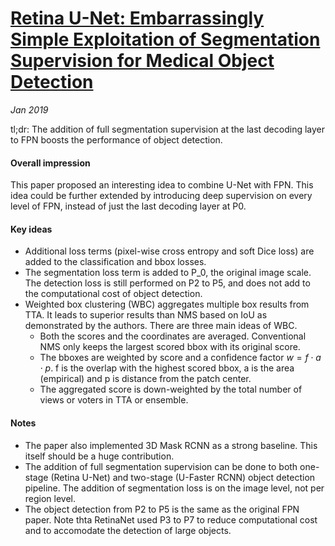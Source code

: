 # [Retina U-Net: Embarrassingly Simple Exploitation of Segmentation Supervision for Medical Object Detection](https://arxiv.org/pdf/1811.08661.pdf)

_Jan 2019_

tl;dr: The addition of full segmentation supervision at the last decoding layer to FPN boosts the performance of object detection.

#### Overall impression
This paper proposed an interesting idea to combine U-Net with FPN. This idea could be further extended by introducing deep supervision on every level of FPN, instead of just the last decoding layer at P0.

#### Key ideas
* Additional loss terms (pixel-wise cross entropy and soft Dice loss) are added to the classification and bbox losses. 
* The segmentation loss term is added to P_0, the original image scale. The detection loss is still performed on P2 to P5, and does not add to the computational cost of object detection. 
* Weighted box clustering (WBC) aggregates multiple box results from TTA. It leads to superior results than NMS based on IoU as demonstrated by the authors. There are three main ideas of WBC.
  - Both the scores and the coordinates are averaged. Conventional NMS only keeps the largest scored bbox with its original score.
  - The bboxes are weighted by score and a confidence factor $w = f \cdot a \cdot p$. f is the overlap with the highest scored bbox, a is the area (empirical) and p is distance from the patch center. 
  - The aggregated score is down-weighted by the total number of views or voters in TTA or ensemble. 

#### Notes
* The paper also implemented 3D Mask RCNN as a strong baseline. This itself should be a huge contribution.
* The addition of full segmentation supervision can be done to both one-stage (Retina U-Net) and two-stage (U-Faster RCNN) object detection pipeline. The addition of segmentation loss is on the image level, not per region level.
* The object detection from P2 to P5 is the same as the original FPN paper. Note thta RetinaNet used P3 to P7 to reduce computational cost and to accomodate the detection of large objects. 

